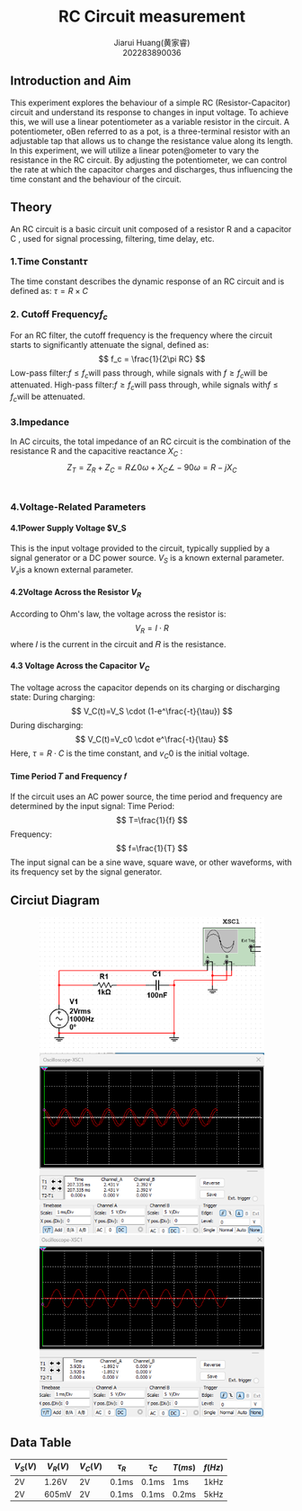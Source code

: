 # <center>RC Circuit measurement</center>
<center>Jiarui Huang(黄家睿)</center>
<center>202283890036</center>

## Introduction and Aim
This experiment explores the behaviour of a simple RC (Resistor-Capacitor) circuit and 
understand its response to changes in input voltage. To achieve this, we will use a linear 
potentiometer as a variable resistor in the circuit.
A potentiometer, oBen referred to as a pot, is a three-terminal resistor with an adjustable tap 
that allows us to change the resistance value along its length. In this experiment, we will utilize 
a linear poten@ometer to vary the resistance in the RC circuit. By adjusting the potentiometer, 
we can control the rate at which the capacitor charges and discharges, thus influencing the 
time constant and the behaviour of the circuit.

## Theory
An RC circuit is a basic circuit unit composed of a resistor R and a capacitor C , used for signal processing, filtering, time delay, etc. 
### 1.Time Constant$\tau$
The time constant describes the dynamic response of an RC circuit and is defined as: 
$\tau = R \times C$

### 2. Cutoff Frequency$f_c$
For an RC filter, the cutoff frequency is the frequency where the circuit starts to significantly attenuate the signal, defined as:  
$$
f_c = \frac{1}{2\pi RC}
$$
Low-pass filter:$f \leq f_c$will pass through, while signals with $f \geq f_c$will be attenuated.
High-pass filter:$f \geq f_c$will pass through, while signals with$f \leq f_c$will be attenuated.

### 3.Impedance 
In AC circuits, the total impedance of an RC circuit is the combination of the resistance R and the capacitive reactance $X_C$ :  
$$
Z_T = Z_R + Z_C = R\angle0 \omega + X_C\angle - 90 \omega = R - jX_C
$$
​
### 4.Voltage-Related Parameters
#### 4.1Power Supply Voltage $V_S
This is the input voltage provided to the circuit, typically supplied by a signal generator or a DC power source. $V_S$ is a known external parameter. $V_s$is a known external parameter.
#### 4.2Voltage Across the Resistor $V_R$
According to Ohm's law, the voltage across the resistor is:
$$
V_R=I \cdot R
$$
where 𝐼 is the current in the circuit and 𝑅 is the resistance.
#### 4.3 Voltage Across the Capacitor $V_C$
The voltage across the capacitor depends on its charging or discharging state:
During charging:
$$
V_C(t)=V_S \cdot (1-e^\frac{-t}{\tau})
$$
During discharging:
$$
V_C(t)=V_c0 \cdot e^\frac{-t}{\tau}
$$
Here, $\tau=R \cdot C$ is the time constant, and $v_C0$ is the initial voltage.

#### Time Period 𝑇 and Frequency 𝑓
If the circuit uses an AC power source, the time period and frequency are determined by the input signal:
Time Period:
$$
T=\frac{1}{f}
$$
Frequency:
$$
f=\frac{1}{T}
$$
The input signal can be a sine wave, square wave, or other waveforms, with its frequency set by the signal generator.


## Circiut Diagram
<div style="text-align: center;">
    <img src="../Lab_picture/Lab2_part1_circuit_diagram.png" alt="Signal Diagram" width="400" />
</div>
<div style="text-align: center;">
    <img src="../Lab_picture/Lab2_part1_Cro_signal_Resis.png" alt="Signal Diagram" width="400" />
</div>
<div style="text-align: center;">
    <img src="../Lab_picture/Lab2_part1_CRO_signal1.png" alt="Signal Diagram" width="400" />
</div>

## Data Table
| $V_S (V)$ | $V_R (V)$ | $V_C (V)$ | $\tau_R$ | $\tau_C$ | $T (ms)$ | $f (Hz)$ |
|-----------|-----------|-----------|----------|----------|----------|----------|
|    2V     |  1.26V    |    2V     |   0.1ms  |   0.1ms  |   1ms    |   1kHz   |
|    2V     |  605mV    |    2V     |   0.1ms  |   0.1ms  |   0.2ms  |   5kHz   |




